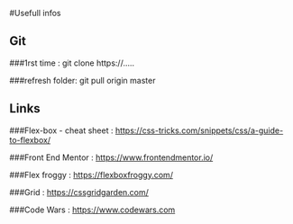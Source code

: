 #Usefull infos

## Git

###1rst time : 
git clone https://.....

###refresh folder:
git pull origin master

## Links

###Flex-box - cheat sheet : 
https://css-tricks.com/snippets/css/a-guide-to-flexbox/

###Front End Mentor : 
https://www.frontendmentor.io/

###Flex froggy :
https://flexboxfroggy.com/

###Grid : 
https://cssgridgarden.com/

###Code Wars : 
https://www.codewars.com



